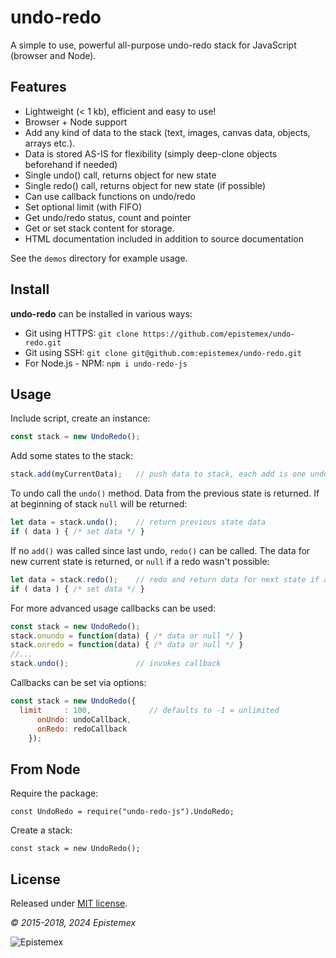 ﻿undo-redo
=========

A simple to use, powerful all-purpose undo-redo stack for JavaScript (browser and Node).


Features
--------

- Lightweight (< 1 kb), efficient and easy to use!
- Browser + Node support
- Add any kind of data to the stack (text, images, canvas data, objects, arrays etc.).
- Data is stored AS-IS for flexibility (simply deep-clone objects beforehand if needed) 
- Single undo() call, returns object for new state
- Single redo() call, returns object for new state (if possible)
- Can use callback functions on undo/redo
- Set optional limit (with FIFO)
- Get undo/redo status, count and pointer
- Get or set stack content for storage.
- HTML documentation included in addition to source documentation

See the `demos` directory for example usage.


Install
-------
**undo-redo** can be installed in various ways:

- Git using HTTPS: `git clone https://github.com/epistemex/undo-redo.git`
- Git using SSH: `git clone git@github.com:epistemex/undo-redo.git`
- For Node.js - NPM: `npm i undo-redo-js`


Usage
-----

Include script, create an instance:
```javascript
const stack = new UndoRedo();
```

Add some states to the stack:
```javascript
stack.add(myCurrentData);   // push data to stack, each add is one undo state
```

To undo call the `undo()` method. Data from the previous state is returned.
If at beginning of stack `null` will be returned:
```javascript
let data = stack.undo();    // return previous state data
if ( data ) { /* set data */ }
```

If no `add()` was called since last undo, `redo()` can be called. The data for
new current state is returned, or `null` if a redo wasn't possible:
```javascript
let data = stack.redo();    // redo and return data for next state if any
if ( data ) { /* set data */ }
```

For more advanced usage callbacks can be used:
```javascript
const stack = new UndoRedo();
stack.onundo = function(data) { /* data or null */ }
stack.onredo = function(data) { /* data or null */ }
//...
stack.undo();               // invokes callback
```

Callbacks can be set via options:
```javascript
const stack = new UndoRedo({
  limit     : 100,             // defaults to -1 = unlimited
      onUndo: undoCallback,
      onRedo: redoCallback
    });
```

From Node
---------

Require the package:

    const UndoRedo = require("undo-redo-js").UndoRedo;

Create a stack:

    const stack = new UndoRedo();


License
-------

Released under [MIT license](http://choosealicense.com/licenses/mit/).

*&copy; 2015-2018, 2024 Epistemex*

![Epistemex](https://i.imgur.com/wZSsyt8.png)
